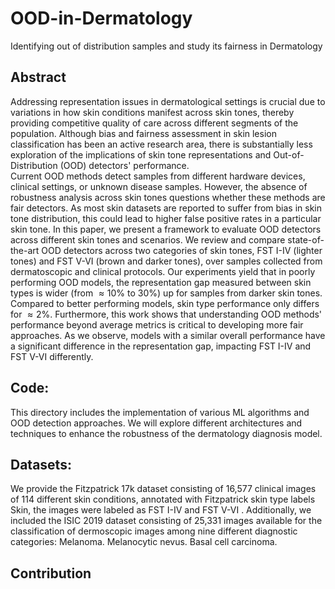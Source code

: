 # OOD-in-Dermatology
Identifying out of distribution samples and study  its fairness  in Dermatology

## Abstract
Addressing representation issues in dermatological settings is crucial due to variations in how skin conditions manifest across skin tones, thereby providing competitive quality of care across different segments of the population. Although bias and fairness assessment in skin lesion classification has been an active research area, there is substantially less exploration of the implications of skin tone representations and Out-of-Distribution (OOD) detectors' performance.  
Current OOD methods detect samples from different hardware devices, clinical settings, or unknown disease samples. However, the absence of robustness analysis across skin tones questions whether these methods are fair detectors. 
As most skin datasets are reported to suffer from bias in skin tone distribution, this could lead to higher false positive rates in a particular skin tone.  In this paper, we present a framework to evaluate OOD detectors across different skin tones and scenarios.
We review and compare state-of-the-art OOD detectors across two categories of skin tones, FST I-IV (lighter tones) and FST V-VI (brown and darker tones), over samples collected from dermatoscopic and clinical protocols. 
Our experiments yield that in poorly performing OOD models, the representation gap measured between skin types is wider (from $\approx 10\%$ to $30\%$) up for samples from darker skin tones. Compared to better performing models, skin type performance only differs for $\approx 2\%$. Furthermore, this work shows that understanding  OOD methods' performance beyond average metrics is critical to developing more fair approaches. As we observe, models with a similar overall performance have a significant difference in the representation gap, impacting FST I-IV and FST V-VI differently.


## Code: 
This directory includes the implementation of various ML algorithms and OOD detection approaches. We will explore different architectures and techniques to enhance the robustness of the dermatology diagnosis model.

## Datasets: 
We provide the Fitzpatrick 17k dataset consisting of 16,577 clinical images of 114 different skin conditions, annotated with Fitzpatrick skin type labels Skin, the images were labeled as FST I-IV and FST V-VI . Additionally, we included the ISIC 2019 dataset consisting of 25,331  images available for the classification of dermoscopic images among nine different diagnostic categories: Melanoma. Melanocytic nevus. Basal cell carcinoma.


## Contribution
